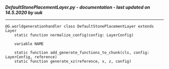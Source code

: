 ***DefaultStonePlacementLayer.py - documentation - last updated on 14.5.2020 by uuk***
___

    @G.worldgenerationhandler class DefaultStonePlacementLayer extends Layer
        static function normalize_config(config: LayerConfig)

        variable NAME

        static function add_generate_functions_to_chunk(cls, config: LayerConfig, reference)
        static function generate_xz(reference, x, z, config)